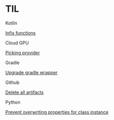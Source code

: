 # TIL
Kotlin

[Infix functions](./kotlin/infix-functions.md)

Cloud GPU
    
[Picking provider](./cloudGPU/picking-provider.md)

Gradle

[Upgrade gradle wrapper](./gradle/upgrade.md)

Github

[Delete all artifacts](./github/delete-all-artifacts.md)

Python

[Prevent overwriting properties for class instance](./python/prevent-overwriting-properties.md)